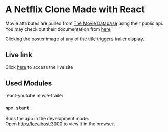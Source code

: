 # A Netflix Clone Made with React

Movie attributes are pulled from [The Movie Database](https://www.themoviedb.org) using their public api. You may check out their documentation from [here](https://developers.themoviedb.org/3/getting-started/introduction)

Clicking the poster image of any of the title triggers trailer display.

## Live link

Click [here]() to access the live site

## Used Modules

react-youtube
movie-trailer

### `npm start`

Runs the app in the development mode.\
Open [http://localhost:3000](http://localhost:3000) to view it in the browser.
